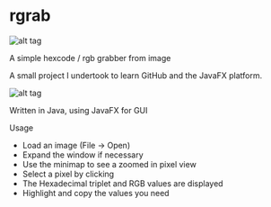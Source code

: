 # rgrab
![alt tag](http://i.imgur.com/rxZB8vr.png)

A simple hexcode / rgb grabber from image

A small project I undertook to learn GitHub and the JavaFX platform.

![alt tag](http://i.imgur.com/rgZHfub.png)

Written in Java, using JavaFX for GUI

Usage

* Load an image (File -> Open)
* Expand the window if necessary
* Use the minimap to see a zoomed in pixel view
* Select a pixel by clicking
* The Hexadecimal triplet and RGB values are displayed
* Highlight and copy the values you need
